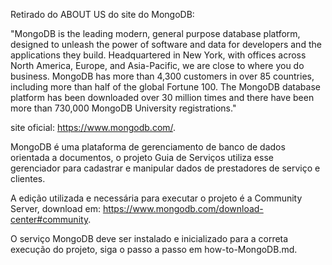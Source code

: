 Retirado do ABOUT US do site do MongoDB:

"MongoDB is the leading modern, general purpose database platform, designed to unleash the power of software and data for developers and the applications they build. Headquartered in New York, with offices across North America, Europe, and Asia-Pacific, we are close to where you do business. MongoDB has more than 4,300 customers in over 85 countries, including more than half of the global Fortune 100. The MongoDB database platform has been downloaded over 30 million times and there have been more than 730,000 MongoDB University registrations."

site oficial: https://www.mongodb.com/.

MongoDB é uma plataforma de gerenciamento de banco de dados orientada a documentos, o projeto Guia de Serviços utiliza esse gerenciador para cadastrar e manipular dados de prestadores de serviço e clientes.

A edição utilizada e necessária para executar o projeto é a Community Server, download em: https://www.mongodb.com/download-center#community.

O serviço MongoDB deve ser instalado e inicializado para a correta execução do projeto, siga o passo a passo em how-to-MongoDB.md.
